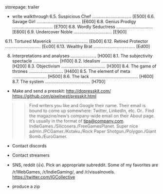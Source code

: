 storepage: trailer





- write walkthrough
6.5. Suspicious Chef ................................ [E500]
6.6. Savage Girl .................................... [E600]
6.8. Genius Prodigy ................................. [E700]
6.8. Wordly Seductress .............................. [E800]
6.9. Undercover Noble ............................... [E900]

6.11. Tortured Maverick ............................. [Eb00]
6.12. Retired Protector ............................. [Ec00]
6.13. Wealthy Brat .................................. [Ed00]

8. Interpretations and analyses ..................... [H000]
8.1. The subjectivity spectacle ..................... [H100]
8.2. Idealism ....................................... [H200]
8.3. Objectivism .................................... [H300]
8.4. The game of thrones ............................ [H400]
8.5. The element of meta ............................ [H500]
8.6. The lack ....................................... [H600]
8.7. The system ..................................... [H700]




- Make and send a presskit: http://dopresskit.com/ https://github.com/pixelnest/presskit.html
>> Find writers you like and Google their name. Their email is bound to come up somewhere: Twitter, LinkedIn, etc. Or..
>> Find the magazine/new’s company-wide email on their About page. It’s usually in the format of tips@company.com.
IndieGames./Siliconera./FreeGamesPlanet. Super nice admin./PCGamer./Kotaku./Rock Paper Shotgun./Polygon./Giant Bomb./EuroGamer.

- Contact discords
- Contact streamers
- SNS, reddit (👍). Pick an appropriate subreddit. Some of my favorites are /r/WebGames, /r/IndieGaming/, and /r/visualnovels.
https://twitter.com/IGCollective



- produce a zip
